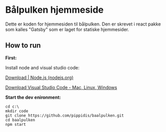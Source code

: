 # Bålpulken hjemmeside

Dette er koden for hjemmesiden til bålpulken. Den er skrevet i react pakke som kalles "Gatsby" som er laget for statiske hjemmesider. 


## How to run

**First:**

Install node and visual studio code:

[Download | Node.js (nodejs.org)](https://nodejs.org/en/download)

[Download Visual Studio Code - Mac, Linux, Windows](https://code.visualstudio.com/Download)


**Start the dev enironment:**

```
cd c:\  
mkdir code 
git clone https://github.com/pippidis/baalpulken.git 
cd baalpulken 
npm start

```
